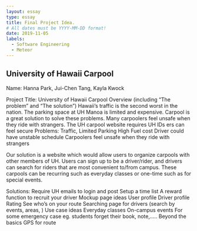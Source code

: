```yaml
---
layout: essay
type: essay
title: Final Project Idea.
# All dates must be YYYY-MM-DD format!
date: 2019-11-05
labels:
  - Software Engineering
  - Meteor
---
```


## University of Hawaii Carpool

Name: Hanna Park, Jui-Chen Tang,  Kayla Kwock

Project Title: University of Hawaii Carpool
Overview (including “The problem” and “The solution”)
Hawaii’s traffic is the second worst in the nation. The parking space at UH Manoa is limited and expensive. Carpool is a great solution to solve these problems. Many carpoolers feel unsafe when they ride with strangers. The UH carpool website requires UH IDs 
ers can feel secure Problems:
Traffic, Limited Parking 
High Fuel cost
Driver could have unstable schedule
Carpoolers feel unsafe when they ride with strangers
 
Our solution is a website which would allow users to organize carpools with other members of UH. Users can sign up to be a driver/rider, and drivers can search for riders that are most convenient to/from campus. These carpools can be recurring such as everyday classes or one-time such as for special events. 

Solutions:
Require UH emails to login and post
Setup a time list
A reward function to recruit your driver
Mockup page ideas
User profile
Driver profile
Rating
See who’s on your route
Searching page for drivers (search by events, areas, )
Use case ideas
Everyday classes
On-campus events
For some emergency case eg. students forget their book, note,.....
Beyond the basics
GPS for route
 
 


